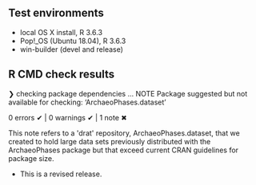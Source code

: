 ## Test environments
* local OS X install, R 3.6.3
* Pop!_OS (Ubuntu 18.04), R 3.6.3
* win-builder (devel and release)

## R CMD check results

❯ checking package dependencies ... NOTE
  Package suggested but not available for checking: ‘ArchaeoPhases.dataset’

0 errors ✔ | 0 warnings ✔ | 1 note ✖

This note refers to a 'drat' repository, ArchaeoPhases.dataset, that we created to hold large data sets previously distributed with the ArchaeoPhases package but that exceed current CRAN guidelines for package size.

* This is a revised release.
